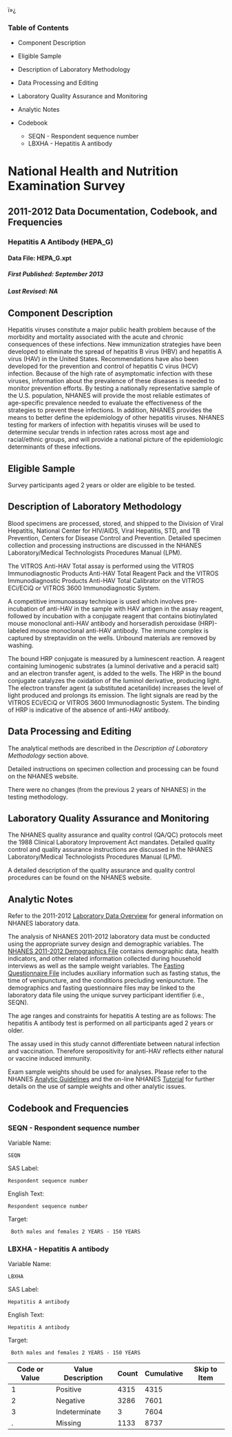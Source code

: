ï»¿

### Table of Contents

  * Component Description
  * Eligible Sample
  * Description of Laboratory Methodology
  * Data Processing and Editing
  * Laboratory Quality Assurance and Monitoring
  * Analytic Notes
  * Codebook

    * SEQN - Respondent sequence number
    * LBXHA - Hepatitis A antibody

# National Health and Nutrition Examination Survey

## 2011-2012 Data Documentation, Codebook, and Frequencies

### Hepatitis A Antibody (HEPA_G)

####  Data File: HEPA_G.xpt

#####  First Published: September 2013

#####  Last Revised: NA

## Component Description

Hepatitis viruses constitute a major public health problem because of the
morbidity and mortality associated with the acute and chronic consequences of
these infections. New immunization strategies have been developed to eliminate
the spread of hepatitis B virus (HBV) and hepatitis A virus (HAV) in the
United States. Recommendations have also been developed for the prevention and
control of hepatitis C virus (HCV) infection. Because of the high rate of
asymptomatic infection with these viruses, information about the prevalence of
these diseases is needed to monitor prevention efforts. By testing a
nationally representative sample of the U.S. population, NHANES will provide
the most reliable estimates of age-specific prevalence needed to evaluate the
effectiveness of the strategies to prevent these infections. In addition,
NHANES provides the means to better define the epidemiology of other hepatitis
viruses. NHANES testing for markers of infection with hepatitis viruses will
be used to determine secular trends in infection rates across most age and
racial/ethnic groups, and will provide a national picture of the epidemiologic
determinants of these infections.

## Eligible Sample

Survey participants aged 2 years or older are eligible to be tested.

## Description of Laboratory Methodology

Blood specimens are processed, stored, and shipped to the Division of Viral
Hepatitis, National Center for HIV/AIDS, Viral Hepatitis, STD, and TB
Prevention, Centers for Disease Control and Prevention. Detailed specimen
collection and processing instructions are discussed in the NHANES
Laboratory/Medical Technologists Procedures Manual (LPM).

The VITROS Anti-HAV Total assay is performed using the VITROS Immunodiagnostic
Products Anti-HAV Total Reagent Pack and the VITROS Immunodiagnostic Products
Anti-HAV Total Calibrator on the VITROS ECi/ECiQ or VITROS 3600
Immunodiagnostic System.

A competitive immunoassay technique is used which involves pre-incubation of
anti-HAV in the sample with HAV antigen in the assay reagent, followed by
incubation with a conjugate reagent that contains biotinylated mouse
monoclonal anti-HAV antibody and horseradish peroxidase (HRP)-labeled mouse
monoclonal anti-HAV antibody. The immune complex is captured by streptavidin
on the wells. Unbound materials are removed by washing.

The bound HRP conjugate is measured by a luminescent reaction. A reagent
containing luminogenic substrates (a luminol derivative and a peracid salt)
and an electron transfer agent, is added to the wells. The HRP in the bound
conjugate catalyzes the oxidation of the luminol derivative, producing light.
The electron transfer agent (a substituted acetanilide) increases the level of
light produced and prolongs its emission. The light signals are read by the
VITROS ECi/ECiQ or VITROS 3600 Immunodiagnostic System. The binding of HRP is
indicative of the absence of anti-HAV antibody.

## Data Processing and Editing

The analytical methods are described in the _Description of Laboratory
Methodology_ section above.  
  
Detailed instructions on specimen collection and processing can be found on
the NHANES website.  
  
There were no changes (from the previous 2 years of NHANES) in the testing
methodology.

## Laboratory Quality Assurance and Monitoring

The NHANES quality assurance and quality control (QA/QC) protocols meet the
1988 Clinical Laboratory Improvement Act mandates. Detailed quality control
and quality assurance instructions are discussed in the NHANES
Laboratory/Medical Technologists Procedures Manual (LPM).

A detailed description of the quality assurance and quality control procedures
can be found on the NHANES website.

## Analytic Notes

Refer to the 2011-2012 [Laboratory Data
Overview](https://wwwn.cdc.gov/nchs/nhanes/continuousnhanes/overviewlab.aspx?BeginYear=2011)
for general information on NHANES laboratory data.

The analysis of NHANES 2011-2012 laboratory data must be conducted using the
appropriate survey design and demographic variables. The [NHANES 2011-2012
Demographics
File](https://wwwn.cdc.gov/nchs/nhanes/search/datapage.aspx?Component=Demographics&CycleBeginYear=2011)
contains demographic data, health indicators, and other related information
collected during household interviews as well as the sample weight variables.
The [Fasting Questionnaire
File](https://wwwn.cdc.gov/nchs/nhanes/2011-2012/fastqx_g.htm) includes
auxiliary information such as fasting status, the time of venipuncture, and
the conditions precluding venipuncture. The demographics and fasting
questionnaire files may be linked to the laboratory data file using the unique
survey participant identifier (i.e., SEQN).

The age ranges and constraints for hepatitis A testing are as follows: The
hepatitis A antibody test is performed on all participants aged 2 years or
older.

The assay used in this study cannot differentiate between natural infection
and vaccination. Therefore seropositivity for anti-HAV reflects either natural
or vaccine induced immunity.

Exam sample weights should be used for analyses. Please refer to the NHANES
[Analytic
Guidelines](https://wwwn.cdc.gov/nchs/nhanes/analyticguidelines.aspx) and the
on-line NHANES [Tutorial](https://www.cdc.gov/nchs/tutorials/)  for further
details on the use of sample weights and other analytic issues.

## Codebook and Frequencies

### SEQN - Respondent sequence number

Variable Name:

    SEQN
SAS Label:

    Respondent sequence number
English Text:

    Respondent sequence number
Target:

     Both males and females 2 YEARS - 150 YEARS

### LBXHA - Hepatitis A antibody

Variable Name:

    LBXHA 
SAS Label:

    Hepatitis A antibody
English Text:

    Hepatitis A antibody
Target:

     Both males and females 2 YEARS - 150 YEARS
Code or Value | Value Description | Count | Cumulative | Skip to Item  
---|---|---|---|---  
1 | Positive | 4315 | 4315 |   
2 | Negative | 3286 | 7601 |   
3 | Indeterminate | 3 | 7604 |   
. | Missing | 1133 | 8737 | 

